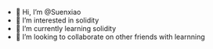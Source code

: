 - 👋 Hi, I’m @Suenxiao
- 👀 I’m interested in solidity
- 🌱 I’m currently learning solidity
- 💞️ I’m looking to collaborate on other friends with learnning


<!---
SuenXiao/SuenXiao is a ✨ special ✨ repository because its `README.md` (this file) appears on your GitHub profile.
You can click the Preview link to take a look at your changes.
--->

